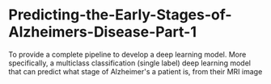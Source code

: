 # Predicting-the-Early-Stages-of-Alzheimers-Disease-Part-1
To provide a complete pipeline to develop a deep learning model. More specifically, a multiclass classification (single label) deep learning model that can predict what stage of Alzheimer's a patient is, from their MRI image
